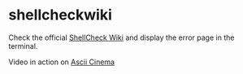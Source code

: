 # shellcheckwiki
Check the official [ShellCheck Wiki](https://github.com/koalaman/shellcheck/wiki) and display the error page in the terminal.

Video in action on [Ascii Cinema](https://asciinema.org/a/J0z2MZTJe8iesCGk2OsEL3sWb)
